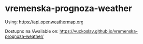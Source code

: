 # vremenska-prognoza-weather
Using: https://api.openweathermap.org

Dostupno na /Available on: https://vuckoslav.github.io/vremenska-prognoza-weather/
